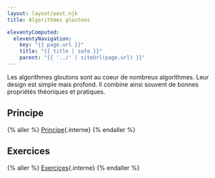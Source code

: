 ```yaml
---
layout: layout/post.njk
title: Algorithmes gloutons

eleventyComputed:
  eleventyNavigation:
    key: "{{ page.url }}"
    title: "{{ title | safe }}"
    parent: "{{ '../' | siteUrl(page.url) }}"
---
```


Les algorithmes gloutons sont au coeur de nombreux algorithmes. Leur design est simple mais profond. Il combine ainsi souvent de bonnes propriétés théoriques et pratiques.

## Principe

{% aller %}
[Principe](./principe){.interne}
{% endaller %}

## Exercices

{% aller %}
[Exercices](./exercices){.interne}
{% endaller %}

